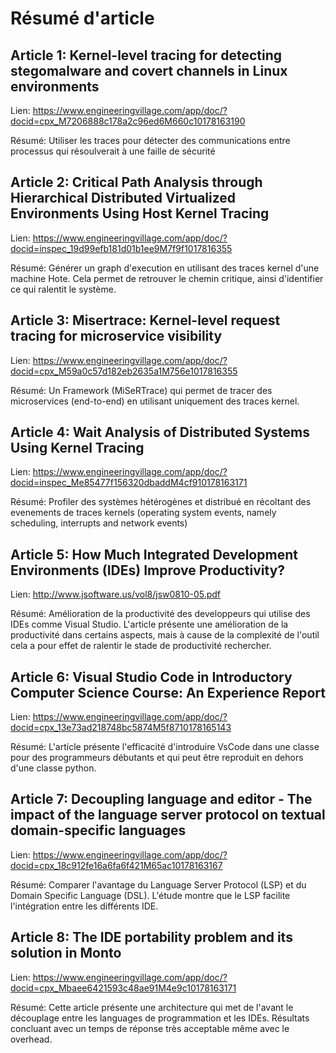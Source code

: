 # Résumé d'article

## Article 1: Kernel-level tracing for detecting stegomalware and covert channels in Linux environments

Lien: https://www.engineeringvillage.com/app/doc/?docid=cpx_M7206888c178a2c96ed6M660c10178163190

Résumé: Utiliser les traces pour détecter des communications entre processus qui résoulverait à une faille de sécurité

## Article 2: Critical Path Analysis through Hierarchical Distributed Virtualized Environments Using Host Kernel Tracing

Lien: https://www.engineeringvillage.com/app/doc/?docid=inspec_19d99efb181d01b1ee9M7f9f1017816355

Résumé: Générer un graph d'execution en utilisant des traces kernel d'une machine Hote. Cela permet de retrouver le chemin critique, ainsi d'identifier ce qui ralentit le système.

## Article 3: Misertrace: Kernel-level request tracing for microservice visibility

Lien: https://www.engineeringvillage.com/app/doc/?docid=cpx_M59a0c57d182eb2635a1M756e1017816355

Résumé: Un Framework (MiSeRTrace) qui permet de tracer des microservices (end-to-end) en utilisant uniquement des traces kernel.

## Article 4: Wait Analysis of Distributed Systems Using Kernel Tracing

Lien: https://www.engineeringvillage.com/app/doc/?docid=inspec_Me85477f156320dbaddM4cf910178163171

Résumé: Profiler des systèmes hétérogènes et distribué en récoltant des evenements de traces kernels (operating system events, namely scheduling, interrupts and network events)

## Article 5: How Much Integrated Development Environments (IDEs) Improve Productivity? 

Lien: http://www.jsoftware.us/vol8/jsw0810-05.pdf

Résumé: Amélioration de la productivité des developpeurs qui utilise des IDEs comme Visual Studio. L'article présente une amélioration de la productivité dans certains aspects, mais à cause de la complexité de l'outil cela a pour effet de ralentir le stade de productivité rechercher.

## Article 6: Visual Studio Code in Introductory Computer Science Course: An Experience Report

Lien: https://www.engineeringvillage.com/app/doc/?docid=cpx_13e73ad218748bc5874M5f8710178165143

Résumé: L'article présente l'efficacité d'introduire VsCode dans une classe pour des programmeurs débutants et qui peut être reproduit en dehors d'une classe python.

## Article 7: Decoupling language and editor - The impact of the language server protocol on textual domain-specific languages

Lien: https://www.engineeringvillage.com/app/doc/?docid=cpx_18c912fe16a6fa6f421M65ac10178163167

Résumé: Comparer l'avantage du Language Server Protocol (LSP) et du Domain Specific Language (DSL). L'étude montre que le LSP facilite l'intégration entre les différents IDE.


## Article 8: The IDE portability problem and its solution in Monto

Lien: https://www.engineeringvillage.com/app/doc/?docid=cpx_Mbaee6421593c48ae91M4e9c10178163171

Résumé: Cette article présente une architecture qui met de l'avant le découplage entre les languages de programmation et les IDEs. Résultats concluant avec un temps de réponse très acceptable même avec le overhead.